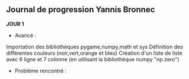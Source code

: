 ## Journal de progression Yannis Bronnec

**JOUR 1**

- Avancé :

Importation des bibliothèques pygame,numpy,math et sys
Définition des différentes couleurs (noir,vert,orange et bleu)
Création d'un liste de liste avec 6 ligne et 7 colonne (en utilisant la bibliothèque numpy "np.zero")

- Problème rencontré :
